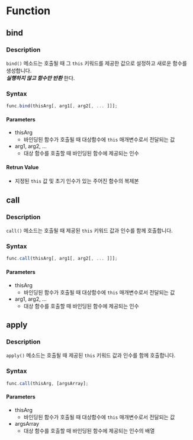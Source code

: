 # Function

## bind

### Description

`bind()` 메소드는 호출될 때 그 `this` 키워드를 제공한 값으로 설정하고 새로운 함수를 생성합니다.  
_**실행하지 않고 함수만 반환**_ 한다.

### Syntax

```javascript
func.bind(thisArg[, arg1[, arg2[, ... ]]];
```

#### Parameters

* thisArg
  * 바인딩된 함수가 호출될 때 대상함수에 `this` 매개변수로서 전달되는 값 
* arg1, arg2, ...
  *  대상 함수를 호출할 때 바인딩된 함수에 제공되는 인수

#### Retrun Value

* 지정된 `this` 값 및 초기 인수가 있는 주어진 함수의 복제본 

## call

### Description

`call()` 메소드는 호출될 때 제공된 `this` 키워드 값과 인수를 함께 호출합니다.

### Syntax

```javascript
func.call(thisArg[, arg1[, arg2[, ... ]]];
```

#### Parameters

* thisArg
  * 바인딩된 함수가 호출될 때 대상함수에 `this` 매개변수로서 전달되는 값 
* arg1, arg2, ...
  *  대상 함수를 호출할 때 바인딩된 함수에 제공되는 인수

## apply

### Description

`apply()` 메소드는 호출될 때 제공된 `this` 키워드 값과 인수를 함께 호출합니다.

### Syntax

```javascript
func.call(thisArg, [argsArray];
```

#### Parameters

* thisArg
  * 바인딩된 함수가 호출될 때 대상함수에 `this` 매개변수로서 전달되는 값 
* argsArray
  *  대상 함수를 호출할 때 바인딩된 함수에 제공되는 인수의 배열

 

